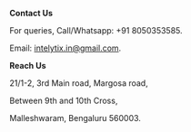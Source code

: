 **Contact Us**

For queries, Call/Whatsapp: +91 8050353585.

Email: intelytix.in@gmail.com.

**Reach Us**

21/1-2, 3rd Main road, Margosa road,

Between 9th and 10th Cross,

Malleshwaram, Bengaluru 560003.
